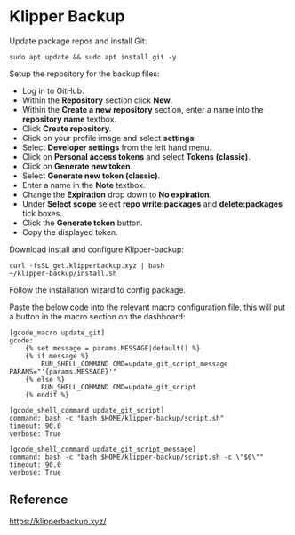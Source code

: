 # Klipper Backup


Update package repos and install Git:
```
sudo apt update && sudo apt install git -y
```
Setup the repository for the backup files:
- Log in to GitHub.
- Within the **Repository** section click **New**.
- Within the **Create a new repository** section, enter a name into the **repository name** textbox.
- Click **Create repository**.
- Click on your profile image and select **settings**.
- Select **Developer settings** from the left hand menu.
- Click on **Personal access tokens** and select **Tokens (classic)**.
- Click on **Generate new token**.
- Select **Generate new token (classic)**.
- Enter a name in the **Note** textbox.
- Change the **Expiration** drop down to **No expiration**.
- Under **Select scope** select **repo** **write:packages** and **delete:packages** tick boxes.
- Click the **Generate token** button.
- Copy the displayed token.

Download install and configure Klipper-backup:
```
curl -fsSL get.klipperbackup.xyz | bash
~/klipper-backup/install.sh
```
Follow the installation wizard to config package.

Paste the below code into the relevant macro configuration file, this will put a button in the macro section on the dashboard:
```
[gcode_macro update_git]
gcode:
    {% set message = params.MESSAGE|default() %}
    {% if message %}
        RUN_SHELL_COMMAND CMD=update_git_script_message PARAMS="'{params.MESSAGE}'"
    {% else %}
        RUN_SHELL_COMMAND CMD=update_git_script
    {% endif %}

[gcode_shell_command update_git_script]
command: bash -c "bash $HOME/klipper-backup/script.sh"
timeout: 90.0
verbose: True

[gcode_shell_command update_git_script_message]
command: bash -c "bash $HOME/klipper-backup/script.sh -c \"$0\""
timeout: 90.0
verbose: True
```

## Reference

https://klipperbackup.xyz/
